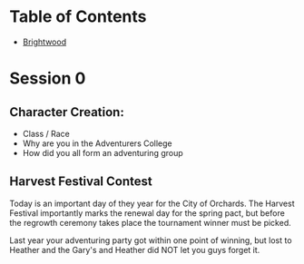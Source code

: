 # Table of Contents
* [Brightwood](/Brightwood.md)


# Session 0

## Character Creation:
* Class / Race 
* Why are you in the Adventurers College
* How did you all form an adventuring group


## Harvest Festival Contest
Today is an important day of they year for the City of Orchards. The Harvest Festival importantly marks the renewal day for the spring pact, but before the regrowth ceremony takes place the tournament winner must be picked. 

Last year your adventuring party got within one point of winning, but lost to Heather and the Gary's and Heather did NOT let you guys forget it. 